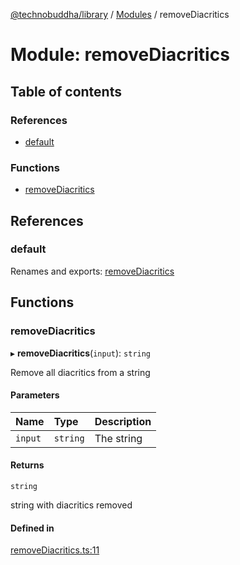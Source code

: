 [@technobuddha/library](../../README.md) / [Modules](../Modules.md) / removeDiacritics

# Module: removeDiacritics

## Table of contents

### References

- [default](removeDiacritics.md#default)

### Functions

- [removeDiacritics](removeDiacritics.md#removediacritics)

## References

### default

Renames and exports: [removeDiacritics](removeDiacritics.md#removediacritics)

## Functions

### removeDiacritics

▸ **removeDiacritics**(`input`): `string`

Remove all diacritics from a string

#### Parameters

| Name | Type | Description |
| :------ | :------ | :------ |
| `input` | `string` | The string |

#### Returns

`string`

string with diacritics removed

#### Defined in

[removeDiacritics.ts:11](../../src/removeDiacritics.ts#L11)
